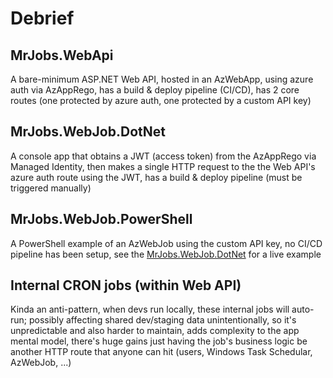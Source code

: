 # Debrief

## MrJobs.WebApi
A bare-minimum ASP.NET Web API, hosted in an AzWebApp, using azure auth via AzAppRego, has a build & deploy pipeline (CI/CD), has 2 core routes (one protected by azure auth, one protected by a custom API key)

## MrJobs.WebJob.DotNet
A console app that obtains a JWT (access token) from the AzAppRego via Managed Identity, then makes a single HTTP request to the the Web API's azure auth route using the JWT, has a build & deploy pipeline (must be triggered manually)
 
## MrJobs.WebJob.PowerShell
A PowerShell example of an AzWebJob using the custom API key, no CI/CD pipeline has been setup, see the [MrJobs.WebJob.DotNet](./MrJobs.WebJob.DotNet/) for a live example

## Internal CRON jobs (within Web API)
Kinda an anti-pattern, when devs run locally, these internal jobs will auto-run; possibly affecting shared dev/staging data unintentionally, so it's unpredictable and also harder to maintain, adds complexity to the app mental model, there's huge gains just having the job's business logic be another HTTP route that anyone can hit (users, Windows Task Schedular, AzWebJob, ...)
